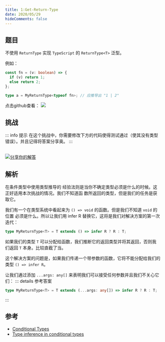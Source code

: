 ```yaml
---
title: 1:Get-Return-Type
date: 2020/05/29
hideComments: false
---
```


## 题目

不使用 `ReturnType` 实现 `TypeScript` 的 `ReturnType<T>` 泛型。

例如：

```typescript
const fn = (v: boolean) => {
  if (v) return 1;
  else return 2;
};

type a = MyReturnType<typeof fn>; // 应推导出 "1 | 2"
```

<p align='left'>
  点击github查看：

  <a href='https://github.com/W-HanYu/FE-Typescript/blob/master/vuepress/docs/challenge/2.1.Get-Return-Type.md'>
    <img src='https://img.shields.io/badge/Github-1.8k+-143?logo=typescript&color=3178C6&logoColor=fff' />
  </a>
</p>

## 挑战

::: info 提示
在这个挑战中，你需要修改下方的代码使得测试通过（使其没有类型错误）。并且记得将答案分享奥。
:::

<CodeBox surl="https://stackblitz.com/edit/typescript-wgcecz?embed=1&file=2.1.Get-Return-Type.ts&hideExplorer=1&hideNavigation=1&theme=dark&view=editor" />

<!--info-footer-start--><br> <a href="https://github.com/W-HanYu/FE-Typescript/issues/new?assignees=Ustinian&labels=answer&template=2-1-%E5%AE%9E%E7%8E%B0Get-Return-Type.md&title=2-1-%E5%AE%9E%E7%8E%B0Get-Return-Type.md" target="_blank"><img src="https://6d78-mxm1923893223-ulteh-1302287111.tcb.qcloud.la/-%E5%88%86%E4%BA%AB%E4%BD%A0%E7%9A%84%E8%A7%A3%E7%AD%94-teal.svg?sign=8bb2a2a3bd2b1cc8f86bfd919d53197e&t=1668143704" alt="分享你的解答"/></a>  <!--info-footer-end-->

## 解析

在条件类型中使用类型推导的 经验法则是当你不确定类型必须是什么的时候。这正好适用本次挑战的情况。我们不知道函 数所返回的类型，但是我们的任务是获取它。

我们有一个在类型系统中看起来为 `() => void` 的函数。但是我们不知道 `void` 的位置 必须是什么。所以让我们用 infer R 替换它，这将是我们对解决方案的第一次迭代：

```typescript
type MyReturnType<T> = T extends () => infer R ? R : T;
```

如果我们的类型 `T` 可以分配给函数，我们推断它的返回类型并将其返回，否则我们返回 `T` 本身。比较直截了当。

这个解决方案的问题是，如果我们传递一个带参数的函数，它将不能分配给我们的类型 `() => infer R`。

让我们通过添加 `...args: any[]` 来表明我们可以接受任何参数并且我们不关心它们：
::: details 参考答案
```typescript
type MyReturnType<T> = T extends (...args: any[]) => infer R ? R : T;
```
:::

## 参考

- [Conditional Types](https://www.typescriptlang.org/docs/handbook/2/conditional-types.html)
- [Type inference in conditional types](https://www.typescriptlang.org/docs/handbook/2/conditional-types.html#inferring-within-conditional-types)
